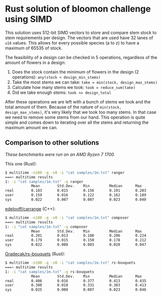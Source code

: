 # Rust solution of bloomon challenge using SIMD

This solution uses 512-bit SIMD vectors to store and compare stem stock to stem
requirements per design. The vectors that are used have 32 lanes of `u16` values. This
allows for every possible species (a to z) to have a maximum of 65535 of stock.

The feasibility of a design can be checked in 5 operations, regardless of the amount of
flowers in a design:

1. Does the stock contain the minimum of flowers in the design (2 operations): `any(stock < design_min_stems)`
2. Take the most stems we can take: `take = min(stock, design_max_stems)`
3. Calculate how many stems we took: `took = reduce_sum(take)`
4. Did we take enough stems: `took >= design_total`

After these operations we are left with a bunch of stems we took and the total amount
of them. Because of the nature of `min(stock, design_max_stems)`, it's very likely that
we took too many stems. In that case we need to remove some stems from our hand. This
operation is quite simple and comes down to iterating over all the stems and returning
the maximum amount we can.

## Comparison to other solutions

*These benchmarks were run on an AMD Ryzen 7 1700.*

This one (Rust):

```bash
$ multitime -n100 -q -s0 -i "cat samples/1m.txt" ranger
===> multitime results
1: -i "cat samples/1m.txt" -q ranger
            Mean        Std.Dev.    Min         Median      Max
real        0.183       0.015       0.156       0.191       0.203
user        0.159       0.016       0.122       0.162       0.189
sys         0.022       0.007       0.007       0.023       0.040
```

[edelooff/carrange](https://github.com/edelooff/carrange) (C++):

```bash
$ multitime -n100 -q -s0 -i "cat samples/1m.txt" composer
===> multitime results
1: -i "cat samples/1m.txt" -q composer
            Mean        Std.Dev.    Min         Median      Max
real        0.201       0.013       0.180       0.206       0.224
user        0.179       0.015       0.150       0.178       0.212
sys         0.022       0.008       0.003       0.020       0.047
```

[Gradecak/rs-bouquets](https://github.com/Gradecak/rs-bouquets) (Rust):

```bash
$ multitime -n100 -q -s0 -i "cat samples/1m.txt" rs-bouquets
===> multitime results
1: -i "cat samples/1m.txt" -q rs-bouquets
            Mean        Std.Dev.    Min         Median      Max
real        0.406       0.016       0.377       0.413       0.435
user        0.380       0.018       0.331       0.383       0.413
sys         0.025       0.008       0.007       0.023       0.046
```
